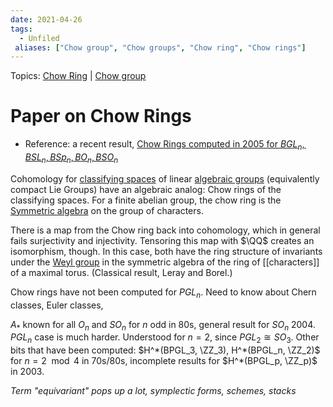 ```yaml
---
date: 2021-04-26
tags: 
  - Unfiled
 aliases: ["Chow group", "Chow groups", "Chow ring", "Chow rings"]
---
```


Topics: [Chow Ring](Chow%20Ring.md) | [Chow group](Chow%20group)

# Paper on Chow Rings

- Reference: a recent result, [Chow Rings computed in 2005 for $BGL_n, BSL_n, BSp_n, BO_n, BSO_n$](https://arxiv.org/pdf/math/0505560.pdf)

Cohomology for [classifying spaces](classifying%20space.md) of linear [algebraic groups](algebraic%20group.md) (equivalently compact Lie Groups) have an algebraic analog: Chow rings of the classifying spaces. For a finite abelian group, the chow ring is the [Symmetric algebra](Symmetric%20algebra) on the group of characters.

There is a map from the Chow ring back into cohomology, which in general fails surjectivity and injectivity. Tensoring this map with $\QQ$ creates an isomorphism, though. In this case, both have the ring structure of invariants under the [Weyl group](Weyl%20group) in the symmetric algebra of the ring of [[characters]] of a maximal torus. (Classical result, Leray and Borel.)

Chow rings have not been computed for $PGL_n$. Need to know about Chern classes, Euler classes,

$A_*$ known for all $O_n$ and $SO_n$ for $n$ odd in 80s, general result for $SO_n$ 2004. $PGL_n$ case is much harder. Understood for $n=2$, since $PGL_2 \cong SO_3$. Other bits that have been computed: $H^*(BPGL_3, \ZZ_3), H^*(BPGL_n, \ZZ_2)$ for $n = 2 \mod 4$ in 70s/80s, incomplete results for $H^*(BPGL_p, \ZZ_p)$ in 2003.

*Term "equivariant" pops up a lot, symplectic forms, schemes, stacks*
